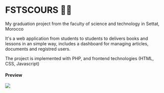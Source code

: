 # FSTSCOURS 👨‍🎓

My graduation project from the faculty of science and technology in Settat, Morocco

It's a web application from students to students to delivers books and lessons in an simple way, includes a dashboard for managing articles, documents and registred users.

The project is implemented with PHP, and frontend technologies (HTML, CSS, Javascript)

#### Preview

<img src="https://i.ibb.co/r48dXZy/image.png" />
